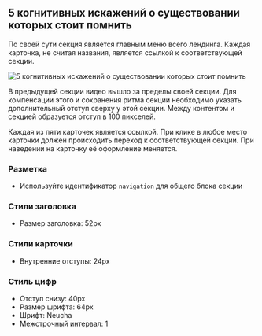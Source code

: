 5 когнитивных искажений о существовании которых стоит помнить
-------------------------------------------------------------

По своей сути секция является главным меню всего лендинга. Каждая карточка, не считая названия, является ссылкой к соответствующей секции.

![5 когнитивных искажений о существовании которых стоит помнить](https://raw.githubusercontent.com/hexlet-components/projects-css-l1-cognitive-biases/master/assets/navigation-section.jpg)

В предыдущей секции видео вышло за пределы своей секции. Для компенсации этого и сохранения ритма секции необходимо указать дополнительный отступ сверху у этой секции. Между контентом и секцией образуется отступ в 100 пикселей.

Каждая из пяти карточек является ссылкой. При клике в любое место карточки должен происходить переход к соответствующей секции. При наведении на карточку её оформление меняется.

### Разметка

-   Используйте идентификатор `navigation` для общего блока секции

### Стили заголовка

-   Размер заголовка: 52px

### Стили карточки

-   Внутренние отступы: 24px

### Стиль цифр

-   Отступ снизу: 40px
-   Размер шрифта: 64px
-   Шрифт: Neucha
-   Межстрочный интервал: 1